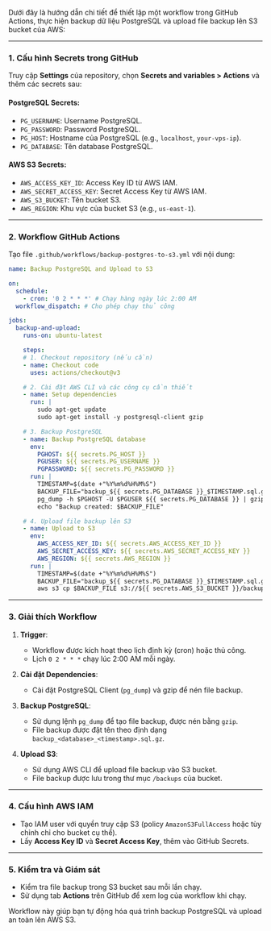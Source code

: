 Dưới đây là hướng dẫn chi tiết để thiết lập một workflow trong GitHub Actions, thực hiện backup dữ liệu PostgreSQL và upload file backup lên S3 bucket của AWS:

---

### 1. **Cấu hình Secrets trong GitHub**
Truy cập **Settings** của repository, chọn **Secrets and variables > Actions** và thêm các secrets sau:

#### PostgreSQL Secrets:
- `PG_USERNAME`: Username PostgreSQL.
- `PG_PASSWORD`: Password PostgreSQL.
- `PG_HOST`: Hostname của PostgreSQL (e.g., `localhost`, `your-vps-ip`).
- `PG_DATABASE`: Tên database PostgreSQL.

#### AWS S3 Secrets:
- `AWS_ACCESS_KEY_ID`: Access Key ID từ AWS IAM.
- `AWS_SECRET_ACCESS_KEY`: Secret Access Key từ AWS IAM.
- `AWS_S3_BUCKET`: Tên bucket S3.
- `AWS_REGION`: Khu vực của bucket S3 (e.g., `us-east-1`).

---

### 2. **Workflow GitHub Actions**
Tạo file `.github/workflows/backup-postgres-to-s3.yml` với nội dung:

```yaml
name: Backup PostgreSQL and Upload to S3

on:
  schedule:
    - cron: '0 2 * * *' # Chạy hàng ngày lúc 2:00 AM
  workflow_dispatch: # Cho phép chạy thủ công

jobs:
  backup-and-upload:
    runs-on: ubuntu-latest

    steps:
    # 1. Checkout repository (nếu cần)
    - name: Checkout code
      uses: actions/checkout@v3

    # 2. Cài đặt AWS CLI và các công cụ cần thiết
    - name: Setup dependencies
      run: |
        sudo apt-get update
        sudo apt-get install -y postgresql-client gzip

    # 3. Backup PostgreSQL
    - name: Backup PostgreSQL database
      env:
        PGHOST: ${{ secrets.PG_HOST }}
        PGUSER: ${{ secrets.PG_USERNAME }}
        PGPASSWORD: ${{ secrets.PG_PASSWORD }}
      run: |
        TIMESTAMP=$(date +"%Y%m%d%H%M%S")
        BACKUP_FILE="backup_${{ secrets.PG_DATABASE }}_$TIMESTAMP.sql.gz"
        pg_dump -h $PGHOST -U $PGUSER ${{ secrets.PG_DATABASE }} | gzip > $BACKUP_FILE
        echo "Backup created: $BACKUP_FILE"

    # 4. Upload file backup lên S3
    - name: Upload to S3
      env:
        AWS_ACCESS_KEY_ID: ${{ secrets.AWS_ACCESS_KEY_ID }}
        AWS_SECRET_ACCESS_KEY: ${{ secrets.AWS_SECRET_ACCESS_KEY }}
        AWS_REGION: ${{ secrets.AWS_REGION }}
      run: |
        TIMESTAMP=$(date +"%Y%m%d%H%M%S")
        BACKUP_FILE="backup_${{ secrets.PG_DATABASE }}_$TIMESTAMP.sql.gz"
        aws s3 cp $BACKUP_FILE s3://${{ secrets.AWS_S3_BUCKET }}/backups/$BACKUP_FILE
```

---

### 3. **Giải thích Workflow**
1. **Trigger**:
   - Workflow được kích hoạt theo lịch định kỳ (cron) hoặc thủ công.
   - Lịch `0 2 * * *` chạy lúc 2:00 AM mỗi ngày.

2. **Cài đặt Dependencies**:
   - Cài đặt PostgreSQL Client (`pg_dump`) và gzip để nén file backup.

3. **Backup PostgreSQL**:
   - Sử dụng lệnh `pg_dump` để tạo file backup, được nén bằng `gzip`.
   - File backup được đặt tên theo định dạng `backup_<database>_<timestamp>.sql.gz`.

4. **Upload S3**:
   - Sử dụng AWS CLI để upload file backup vào S3 bucket.
   - File backup được lưu trong thư mục `/backups` của bucket.

---

### 4. **Cấu hình AWS IAM**
- Tạo IAM user với quyền truy cập S3 (policy `AmazonS3FullAccess` hoặc tùy chỉnh chỉ cho bucket cụ thể).
- Lấy **Access Key ID** và **Secret Access Key**, thêm vào GitHub Secrets.

---

### 5. **Kiểm tra và Giám sát**
- Kiểm tra file backup trong S3 bucket sau mỗi lần chạy.
- Sử dụng tab **Actions** trên GitHub để xem log của workflow khi chạy.

Workflow này giúp bạn tự động hóa quá trình backup PostgreSQL và upload an toàn lên AWS S3.